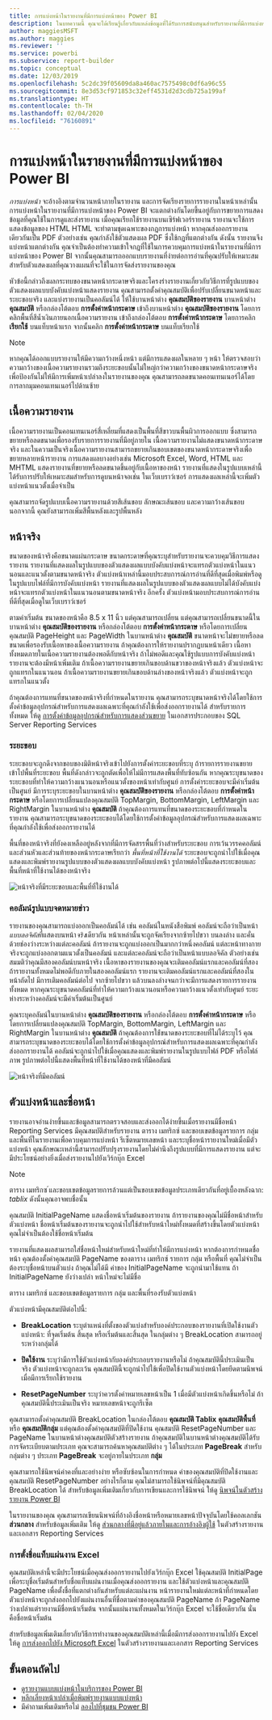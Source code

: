 ```yaml
---
title: การแบ่งหน้าในรายงานที่มีการแบ่งหน้าของ Power BI
description: ในบทความนี้ คุณจะได้เรียนรู้เกี่ยวกับแหล่งข้อมูลที่ได้รับการสนับสนุนสำหรับรายงานที่มีการแบ่งหน้าในบริการของ Power BI และวิธีการเชื่อมต่อกับแหล่งข้อมูล Azure SQL Database
author: maggiesMSFT
ms.author: maggies
ms.reviewer: ''
ms.service: powerbi
ms.subservice: report-builder
ms.topic: conceptual
ms.date: 12/03/2019
ms.openlocfilehash: 5c2dc39f05609da8a460ac7575498c0df6a96c55
ms.sourcegitcommit: 8e3d53cf971853c32eff4531d2d3cdb725a199af
ms.translationtype: HT
ms.contentlocale: th-TH
ms.lasthandoff: 02/04/2020
ms.locfileid: "76160891"
---
```

# <a name="pagination-in-power-bi-paginated-reports"></a>การแบ่งหน้าในรายงานที่มีการแบ่งหน้าของ Power BI

 *การแบ่งหน้า* จะอ้างอิงตามจำนวนหน้าภายในรายงาน และการจัดเรียงรายการรายงานในหน้าเหล่านั้น การแบ่งหน้าในรายงานที่มีการแบ่งหน้าของ Power BI จะแตกต่างกันโดยขึ้นอยู่กับการขยายการแสดงข้อมูลที่คุณใช้ในการดูและส่งรายงาน เมื่อคุณเรียกใช้รายงานบนเซิร์ฟเวอร์รายงาน รายงานจะใช้การแสดงข้อมูลของ HTML HTML จะทำตามชุดเฉพาะของกฎการแบ่งหน้า หากคุณส่งออกรายงานเดียวกันเป็น PDF ตัวอย่างเช่น คุณกำลังใช้ตัวแสดงผล PDF ซึ่งใช้กฎที่แตกต่างกัน ดังนั้น รายงานจึงแบ่งหน้าแตกต่างกัน คุณจำเป็นต้องทำความเข้าใจกฎที่ใช้ในการควบคุมการแบ่งหน้าในรายงานที่มีการแบ่งหน้าของ Power BI จากนั้นคุณสามารถออกแบบรายงานที่ง่ายต่อการอ่านที่คุณปรับให้เหมาะสมสำหรับตัวแสดงผลที่คุณวางแผนที่จะใช้ในการจัดส่งรายงานของคุณ  
  
 หัวข้อนี้กล่าวถึงผลกระทบของขนาดหน้ากระดาษจริงและโครงร่างรายงานเกี่ยวกับวิธีการที่รูปแบบของตัวแสดงผลแบบบังคับแบ่งหน้าแสดงรายงาน คุณสามารถตั้งค่าคุณสมบัติเพื่อปรับเปลี่ยนขนาดหน้าและระยะขอบจริง และแบ่งรายงานเป็นคอลัมน์ได้ ให้ใช้บานหน้าต่าง **คุณสมบัติของรายงาน** บานหน้าต่าง **คุณสมบัติ** หรือกล่องโต้ตอบ **การตั้งค่าหน้ากระดาษ** เข้าถึงบานหน้าต่าง **คุณสมบัติของรายงาน** โดยการคลิกพื้นที่สีน้ำเงินภายนอกเนื้อความรายงาน เข้าถึงกล่องโต้ตอบ **การตั้งค่าหน้ากระดาษ** โดยการคลิก **เรียกใช้** บนแท็บหน้าแรก จากนั้นคลิก **การตั้งค่าหน้ากระดาษ** บนแท็บเรียกใช้  
  
> [!NOTE]  
>  หากคุณได้ออกแบบรายงานให้มีความกว้างหนึ่งหน้า แต่มีการแสดงผลในหลาย ๆ หน้า ให้ตรวจสอบว่าความกว้างของเนื้อความรายงานรวมถึงระยะขอบนั้นไม่ใหญ่กว่าความกว้างของขนาดหน้ากระดาษจริง เพื่อป้องกันไม่ให้มีการเพิ่มหน้าเปล่าลงในรายงานของคุณ คุณสามารถลดขนาดคอนเทนเนอร์ได้โดยการลากมุมคอนเทนเนอร์ไปด้านซ้าย  

## <a name="the-report-body"></a>เนื้อความรายงาน  
 เนื้อความรายงานเป็นคอนเทนเนอร์สี่เหลี่ยมที่แสดงเป็นพื้นที่สีขาวบนพื้นผิวการออกแบบ ซึ่งสามารถขยายหรือลดขนาดเพื่อรองรับรายการรายงานที่มีอยู่ภายใน เนื้อความรายงานไม่แสดงขนาดหน้ากระดาษจริง และในความเป็นจริงเนื้อความรายงานสามารถขยายเกินขอบเขตของขนาดหน้ากระดาษจริงเพื่อขยายหลายหน้ารายงาน การแสดงผลบางอย่างเช่น Microsoft Excel, Word, HTML และ MHTML แสดงรายงานที่ขยายหรือลดขนาดขึ้นอยู่กับเนื้อหาของหน้า รายงานที่แสดงในรูปแบบเหล่านี้ได้รับการปรับให้เหมาะสมสำหรับการดูบนหน้าจอเช่น ในเว็บเบราว์เซอร์ การแสดงผลเหล่านี้จะเพิ่มตัวแบ่งหน้าแนวตั้งเมื่อจำเป็น  
  
 คุณสามารถจัดรูปแบบเนื้อความรายงานด้วยสีเส้นขอบ ลักษณะเส้นขอบ และความกว้างเส้นขอบ นอกจากนี้ คุณยังสามารถเพิ่มสีพื้นหลังและรูปพื้นหลัง  
  
## <a name="the-physical-page"></a>หน้าจริง  
 ขนาดของหน้าจริงคือขนาดแผ่นกระดาษ ขนาดกระดาษที่คุณระบุสำหรับรายงานจะควบคุมวิธีการแสดงรายงาน รายงานที่แสดงผลในรูปแบบของตัวแสดงผลแบบบังคับแบ่งหน้าจะแทรกตัวแบ่งหน้าในแนวนอนและแนวตั้งตามขนาดหน้าจริง ตัวแบ่งหน้าเหล่านี้มอบประสบการณ์การอ่านที่ดีที่สุดเมื่อพิมพ์หรือดูในรูปแบบไฟล์ที่มีการบังคับแบ่งหน้า รายงานที่แสดงผลในรูปแบบของตัวแสดงผลแบบไม่ได้บังคับแบ่งหน้าจะแทรกตัวแบ่งหน้าในแนวนอนตามขนาดหน้าจริง อีกครั้ง ตัวแบ่งหน้ามอบประสบการณ์การอ่านที่ดีที่สุดเมื่อดูในเว็บเบราว์เซอร์  
  
 ตามค่าเริ่มต้น ขนาดของหน้าคือ 8.5 x 11 นิ้ว แต่คุณสามารถเปลี่ยน แต่คุณสามารถเปลี่ยนขนาดนี้ในบานหน้าต่าง **คุณสมบัติของรายงาน** หรือกล่องโต้ตอบ **การตั้งค่าหน้ากระดาษ** หรือโดยการเปลี่ยนคุณสมบัติ PageHeight และ PageWidth ในบานหน้าต่าง **คุณสมบัติ** ขนาดหน้าจะไม่ขยายหรือลดขนาดเพื่อรองรับเนื้อหาของเนื้อความรายงาน ถ้าคุณต้องการให้รายงานปรากฏบนหน้าเดียว เนื้อหาทั้งหมดภายในเนื้อความรายงานต้องพอดีกับหน้าจริง ถ้าไม่พอดีและคุณใช้รูปแบบการบังคับแบ่งหน้า รายงานจะต้องมีหน้าเพิ่มเติม ถ้าเนื้อความรายงานขยายเกินขอบด้านขวาของหน้าจริงแล้ว ตัวแบ่งหน้าจะถูกแทรกในแนวนอน ถ้าเนื้อความรายงานขยายเกินขอบด้านล่างของหน้าจริงแล้ว ตัวแบ่งหน้าจะถูกแทรกในแนวตั้ง  
  
 ถ้าคุณต้องการแทนที่ขนาดของหน้าจริงที่กำหนดในรายงาน คุณสามารถระบุขนาดหน้าจริงได้โดยใช้การตั้งค่าข้อมูลอุปกรณ์สำหรับการแสดงผลเฉพาะที่คุณกำลังใช้เพื่อส่งออกรายงานได้ สำหรับรายการทั้งหมด ให้ดู [การตั้งค่าข้อมูลอุปกรณ์สำหรับการแสดงส่วนขยาย](https://docs.microsoft.com/sql/reporting-services/device-information-settings-for-rendering-extensions-reporting-services?view=sql-server-2017) ในเอกสารประกอบของ SQL Server Reporting Services  
  
### <a name="margins"></a>ระยะขอบ

 ระยะขอบจะถูกดึงจากขอบของมิติหน้าจริงเข้าไปยังการตั้งค่าระยะขอบที่ระบุ ถ้ารายการรายงานขยายเข้าไปพื้นที่ระยะขอบ พื้นที่ดังกล่าวจะถูกตัดเพื่อให้ไม่มีการแสดงพื้นที่ทับซ้อนกัน หากคุณระบุขนาดของระยะขอบที่ทำให้ความกว้างแนวนอนหรือแนวตั้งของหน้าเท่ากับศูนย์ การตั้งค่าระยะขอบจะมีค่าเริ่มต้นเป็นศูนย์ มีการระบุระยะขอบในบานหน้าต่าง **คุณสมบัติของรายงาน** หรือกล่องโต้ตอบ **การตั้งค่าหน้ากระดาษ** หรือโดยการเปลี่ยนแปลงคุณสมบัติ TopMargin, BottomMargin, LeftMargin และ RightMargin ในบานหน้าต่าง **คุณสมบัติ** ถ้าคุณต้องการแทนที่ขนาดของระยะขอบที่กำหนดในรายงาน คุณสามารถระบุขนาดของระยะขอบได้โดยใช้การตั้งค่าข้อมูลอุปกรณ์สำหรับการแสดงผลเฉพาะที่คุณกำลังใช้เพื่อส่งออกรายงานได้  
  
 พื้นที่ของหน้าจริงที่ยังคงเหลืออยู่หลังจากที่มีการจัดสรรพื้นที่ว่างสำหรับระยะขอบ การเว้นวรรคคอลัมน์ และส่วนหัวและส่วนท้ายของหน้ากระดาษเรียกว่า *พื้นที่หน้าที่ใช้งานได้* ระยะขอบจะถูกนำไปใช้เมื่อคุณแสดงและพิมพ์รายงานรูปแบบของตัวแสดงผลแบบบังคับแบ่งหน้า รูปภาพต่อไปนี้แสดงระยะขอบและพื้นที่หน้าที่ใช้งานได้ของหน้าจริง  
  
![หน้าจริงที่มีระยะขอบและพื้นที่ที่ใช้งานได้](media/paginated-reports-pagination/power-bi-paginated-rs-page-margins.png) 
  
### <a name="newsletter-style-columns"></a>คอลัมน์รูปแบบจดหมายข่าว  

 รายงานของคุณสามารถแบ่งออกเป็นคอลัมน์ได้ เช่น คอลัมน์ในหนังสือพิมพ์ คอลัมน์จะถือว่าเป็นหน้า *แบบลอจิคัล*ที่แสดงบนหน้า*จริง*เดียวกัน หน้าเหล่านั้นจะถูกจัดเรียงจากซ้ายไปขวา บนลงล่าง และคั่นด้วยช่องว่างระหว่างแต่ละคอลัมน์ ถ้ารายงานจะถูกแบ่งออกเป็นมากกว่าหนึ่งคอลัมน์ แต่ละหน้าทางกายจริงจะถูกแบ่งออกตามแนวตั้งเป็นคอลัมน์ และแต่ละคอลัมน์จะถือว่าเป็นหน้าแบบลอจิคัล ตัวอย่างเช่น สมมติว่าคุณมีสองคอลัมน์บนหน้าจริง เนื้อหาของรายงานของคุณจะเติมคอลัมน์แรกและคอลัมน์ที่สอง ถ้ารายงานทั้งหมดไม่พอดีกับภายในสองคอลัมน์แรก รายงานจะเติมคอลัมน์แรกและคอลัมน์ที่สองในหน้าถัดไป มีการเติมคอลัมน์ต่อไป จากซ้ายไปขวา แล้วบนลงล่างจนกว่าจะมีการแสดงรายการรายงานทั้งหมด หากคุณระบุขนาดคอลัมน์ที่ทำให้ความกว้างแนวนอนหรือความกว้างแนวตั้งเท่ากับศูนย์ ระยะห่างระหว่างคอลัมน์จะมีค่าเริ่มต้นเป็นศูนย์  
  
 คุณระบุคอลัมน์ในบานหน้าต่าง **คุณสมบัติของรายงาน** หรือกล่องโต้ตอบ **การตั้งค่าหน้ากระดาษ** หรือโดยการเปลี่ยนแปลงคุณสมบัติ TopMargin, BottomMargin, LeftMargin และ RightMargin ในบานหน้าต่าง **คุณสมบัติ** ถ้าคุณต้องการใช้่ขนาดของระยะขอบที่ไม่ได้ระบุไว้ คุณสามารถระบุขนาดของระยะขอบได้โดยใช้การตั้งค่าข้อมูลอุปกรณ์สำหรับการแสดงผลเฉพาะที่คุณกำลังส่งออกรายงานได้ คอลัมน์จะถูกนำไปใช้เมื่อคุณแสดงและพิมพ์รายงานในรูปแบบไฟล์ PDF หรือไฟล์ภาพ รูปภาพต่อไปนี้แสดงพื้นที่หน้าที่ใช้งานได้ของหน้าที่มีคอลัมน์  
  
![หน้าจริงที่มีคอลัมน์](media/paginated-reports-pagination/power-bi-paginated-rs-page-columns.png)
  
## <a name="page-breaks-and-page-names"></a>ตัวแบ่งหน้าและชื่อหน้า

 รายงานอาจอ่านง่ายขึ้นและข้อมูลสามารถตรวจสอบและส่งออกได้ง่ายขึ้นเมื่อรายงานมีชื่อหน้า Reporting Services มีคุณสมบัติสำหรับรายงาน ตาราง เมทริกซ์ และขอบเขตข้อมูลรายการ กลุ่ม และพื้นที่ในรายงานเพื่อควบคุมการแบ่งหน้า รีเซ็ตหมายเลขหน้า และระบุชื่อหน้ารายงานใหม่เมื่อมีตัวแบ่งหน้า คุณลักษณะเหล่านี้สามารถปรับปรุงรายงานโดยไม่คำนึงถึงรูปแบบที่มีการแสดงรายงาน แต่จะมีประโยชน์อย่างยิ่งเมื่อส่งรายงานไปยังเวิร์กบุ๊ก Excel

> [!NOTE]
> ตาราง เมทริกซ ์และขอบเขตข้อมูลรายการล้วนแต่เป็นขอบเขตข้อมูลประเภทเดียวกันที่อยู่เบื้องหลังฉาก: *tablix* ดังนั้นคุณอาจพบชื่อนั้น 

 คุณสมบัติ InitialPageName แสดงชื่อหน้าเริ่มต้นของรายงาน ถ้ารายงานของคุณไม่มีชื่อหน้าสำหรับตัวแบ่งหน้า ชื่อหน้าเริ่มต้นของรายงานจะถูกนำไปใช้สำหรับหน้าใหม่ทั้งหมดที่สร้างขึ้นโดยตัวแบ่งหน้า คุณไม่จำเป็นต้องใช้ชื่อหน้าเริ่มต้น  
  
 รายงานที่แสดงผลสามารถใส่ชื่อหน้าใหม่สำหรับหน้าใหม่ที่ทำให้มีการแบ่งหน้า หากต้องการกำหนดชื่อหน้า คุณต้องตั้งค่าคุณสมบัติ PageName ของตาราง เมทริกซ์ รายการ กลุ่ม หรือพื้นที่ คุณไม่จำเป็นต้องระบุชื่อหน้าบนตัวแบ่ง ถ้าคุณไม่ได้มี ค่าของ InitialPageName จะถูกนำมาใช้แทน ถ้า InitialPageName ยังว่างเปล่า หน้าใหม่จะไม่มีชื่อ  
  
 ตาราง เมทริกซ์ และขอบเขตข้อมูลรายการ กลุ่ม และพื้นที่รองรับตัวแบ่งหน้า  
  
 ตัวแบ่งหน้ามีคุณสมบัติต่อไปนี้:  
  
- **BreakLocation** ระบุตำแหน่งที่ตั้งของตัวแบ่งสำหรับองค์ประกอบของรายงานที่เปิดใช้งานตัวแบ่งหน้า: ที่จุดเริ่มต้น สิ้นสุด หรือเริ่มต้นและสิ้นสุด ในกลุ่มต่าง ๆ BreakLocation สามารถอยู่ระหว่างกลุ่มได้  
  
- **ปิดใช้งาน**  ระบุว่ามีการใช้ตัวแบ่งหน้ากับองค์ประกอบรายงานหรือไม่ ถ้าคุณสมบัตินี้ประเมินเป็นจริง ตัวแบ่งหน้าจะถูกละเว้น คุณสมบัตินี้จะถูกนำไปใช้เพื่อปิดใช้งานตัวแบ่งหน้าโดยยึดตามนิพจน์เมื่อมีการเรียกใช้รายงาน  
  
- **ResetPageNumber** ระบุว่าควรตั้งค่าหมายเลขหน้าเป็น 1 เมื่อมีตัวแบ่งหน้าเกิดขึ้นหรือไม่ ถ้าคุณสมบัตินี้ประเมินเป็นจริง หมายเลขหน้าจะถูกรีเซ็ต  
  
 คุณสามารถตั้งค่าคุณสมบัติ BreakLocation ในกล่องโต้ตอบ **คุณสมบัติ Tablix** **คุณสมบัติพื้นที่** หรือ **คุณสมบัติกลุ่ม** แต่คุณต้องตั้งค่าคุณสมบัติที่ปิดใช้งาน คุณสมบัติ ResetPageNumber และ PageName ในบานหน้าต่างคุณสมบัติตัวสร้างรายงาน ถ้าคุณสมบัติในบานหน้าต่างคุณสมบัติได้รับการจัดระเบียบตามประเภท คุณจะสามารถค้นหาคุณสมบัติต่าง ๆ ได้ในประเภท **PageBreak** สำหรับกลุ่มต่าง ๆ ประเภท **PageBreak** จะอยู่ภายในประเภท **กลุ่ม**  
  
 คุณสามารถใช้นิพจน์ค่าคงที่และอย่างง่าย หรือซับซ้อนในการกำหนด ค่าของคุณสมบัติที่ปิดใช้งานและคุณสมบัติ ResetPageNumber อย่างไรก็ตาม คุณไม่สามารถใช้นิพจน์ที่มีคุณสมบัติ BreakLocation ได้ สำหรับข้อมูลเพิ่มเติมเกี่ยวกับการเขียนและการใช้นิพจน์ ให้ดู [นิพจน์ในตัวสร้างรายงาน Power BI](report-builder-expressions.md)  
  
 ในรายงานของคุณ คุณสามารถเขียนนิพจน์ที่อ้างอิงชื่อหน้าหรือหมายเลขหน้าปัจจุบันโดยใช้คอลเลกชัน **ส่วนกลาง** สำหรับข้อมูลเพิ่มเติม ให้ดู [ส่วนกลางที่มีอยู่แล้วภายในและการอ้างอิงผู้ใช้](https://docs.microsoft.com/sql/reporting-services/report-design/built-in-collections-built-in-globals-and-users-references-report-builder?view=sql-server-2017) ในตัวสร้างรายงานและเอกสาร Reporting Services
  
### <a name="naming-excel-worksheet-tabs"></a>การตั้งชื่อแท็บแผ่นงาน Excel

 คุณสมบัติเหล่านี้จะมีประโยชน์เมื่อคุณส่งออกรายงานไปยังเวิร์กบุ๊ก Excel ใช้คุณสมบัติ InitialPage เพื่อระบุชื่อเริ่มต้นสำหรับชื่อแท็บแผ่นงานเมื่อคุณส่งออกรายงาน และใช้ตัวแบ่งหน้าและคุณสมบัติ PageName เพื่อตั้งชื่อที่แตกต่างกันสำหรับแต่ละแผ่นงาน หน้ารายงานใหม่แต่ละหน้าที่กำหนดโดยตัวแบ่งหน้าจะถูกส่งออกไปยังแผ่นงานอื่นที่ชื่อตามค่าของคุณสมบัติ PageName ถ้า PageName ว่างเปล่าแต่รายงานมีชื่อหน้าเริ่มต้น จากนั้นแผ่นงานทั้งหมดในเวิร์กบุ๊ก Excel จะใช้ชื่อเดียวกัน นั่นคือชื่อหน้าเริ่มต้น  
  
 สำหรับข้อมูลเพิ่มเติมเกี่ยวกับวิธีการทำงานของคุณสมบัติเหล่านี้เมื่อมีการส่งออกรายงานไปยัง Excel ให้ดู [การส่งออกไปยัง Microsoft Excel](https://docs.microsoft.com/sql/reporting-services/report-builder/exporting-to-microsoft-excel-report-builder-and-ssrs?view=sql-server-2017) ในตัวสร้างรายงานและเอกสาร Reporting Services  
  
## <a name="next-steps"></a>ขั้นตอนถัดไป

- [ดูรายงานแบบแบ่งหน้าในบริการของ Power BI](consumer/paginated-reports-view-power-bi-service.md)
- [หลีกเลี่ยงหน้าเปล่าเมื่อพิมพ์รายงานแบบแบ่งหน้า](guidance/report-paginated-blank-page.md)
- มีคำถามเพิ่มเติมหรือไม่ [ลองไปที่ชุมชน Power BI](https://community.powerbi.com/)
